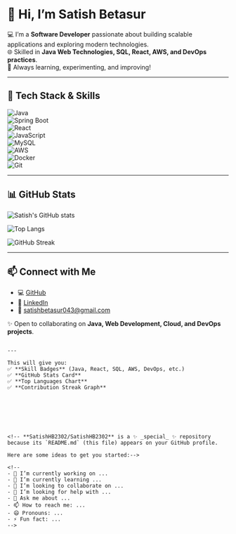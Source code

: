 




# 👋 Hi, I’m Satish Betasur  

💻 I’m a **Software Developer** passionate about building scalable applications and exploring modern technologies.  
🌐 Skilled in **Java Web Technologies, SQL, React, AWS, and DevOps practices**.  
🚀 Always learning, experimenting, and improving!  

---

## 🔧 Tech Stack & Skills  

![Java](https://img.shields.io/badge/Java-ED8B00?style=for-the-badge&logo=java&logoColor=white)  
![Spring Boot](https://img.shields.io/badge/Spring_Boot-6DB33F?style=for-the-badge&logo=springboot&logoColor=white)  
![React](https://img.shields.io/badge/React-20232A?style=for-the-badge&logo=react&logoColor=61DAFB)  
![JavaScript](https://img.shields.io/badge/JavaScript-F7DF1E?style=for-the-badge&logo=javascript&logoColor=black)  
![MySQL](https://img.shields.io/badge/MySQL-4479A1?style=for-the-badge&logo=mysql&logoColor=white)  
![AWS](https://img.shields.io/badge/AWS-232F3E?style=for-the-badge&logo=amazon-aws&logoColor=white)  
![Docker](https://img.shields.io/badge/Docker-2496ED?style=for-the-badge&logo=docker&logoColor=white)  
![Git](https://img.shields.io/badge/Git-F05032?style=for-the-badge&logo=git&logoColor=white)  

---

## 📊 GitHub Stats  

![Satish's GitHub stats](https://github-readme-stats.vercel.app/api?username=SatishHB2302&show_icons=true&theme=radical)  

![Top Langs](https://github-readme-stats.vercel.app/api/top-langs/?username=SatishHB2302&layout=compact&theme=radical)  

![GitHub Streak](https://github-readme-streak-stats.herokuapp.com/?user=SatishHB2302&theme=radical)  

---

## 📫 Connect with Me  

- 💻 [GitHub](https://github.com/SatishHB2302)  
- 🔗 [LinkedIn](https://www.linkedin.com/in/satish-betasur-037a31211)  
- 📧 satishbetasur043@gmail.com  

✨ Open to collaborating on **Java, Web Development, Cloud, and DevOps projects**.  
```

---

This will give you:
✅ **Skill Badges** (Java, React, SQL, AWS, DevOps, etc.)
✅ **GitHub Stats Card**
✅ **Top Languages Chart**
✅ **Contribution Streak Graph**







<!-- **SatishHB2302/SatishHB2302** is a ✨ _special_ ✨ repository because its `README.md` (this file) appears on your GitHub profile.

Here are some ideas to get you started:-->

<!--
- 🔭 I’m currently working on ...
- 🌱 I’m currently learning ...
- 👯 I’m looking to collaborate on ...
- 🤔 I’m looking for help with ...
- 💬 Ask me about ...
- 📫 How to reach me: ...
- 😄 Pronouns: ...
- ⚡ Fun fact: ...
-->

